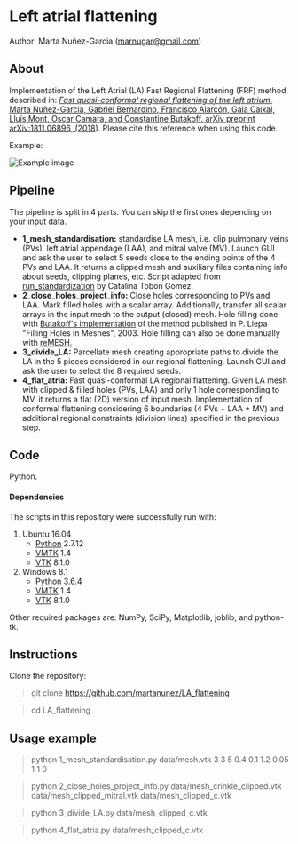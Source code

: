 # Left atrial flattening
Author: Marta Nuñez-Garcia (marnugar@gmail.com)

## About
Implementation of the Left Atrial (LA) Fast Regional Flattening (FRF) method described in:
[*Fast quasi-conformal regional flattening of the left atrium*. Marta Nuñez-Garcia, Gabriel Bernardino, Francisco Alarcón, Gala Caixal, Lluís Mont, Oscar Camara, and Constantine Butakoff. arXiv preprint arXiv:1811.06896, (2018)](https://arxiv.org/pdf/1811.06896.pdf). Please cite this reference when using this code.

Example:

![Example image](https://github.com/martanunez/LA_flattening/blob/master/example_im.png)

## Pipeline
The pipeline is split in 4 parts. You can skip the first ones depending on your input data.
- **1_mesh_standardisation:** standardise LA mesh, i.e. clip pulmonary veins (PVs), left atrial appendage (LAA), and mitral valve (MV). Launch GUI and ask the user to select 5 seeds close to the ending points of the 4 PVs and LAA. It returns a clipped mesh and auxiliary files containing info about seeds, clipping planes, etc. Script adapted from [run_standardization](https://github.com/catactg/SUM) by Catalina Tobon Gomez. 
- **2_close_holes_project_info:** Close holes corresponding to PVs and LAA. Mark filled holes with a scalar array. Additionally, transfer all scalar arrays in the input mesh to the output (closed) mesh. Hole filling done with [Butakoff's implementation](https://github.com/cbutakoff/tools/tree/master/FillSurfaceHoles) of the method published in P. Liepa "Filling Holes in Meshes", 2003. Hole filling can also be done manually with [reMESH.](http://remesh.sourceforge.net/)
- **3_divide_LA:** Parcellate mesh creating appropriate paths to divide the LA in the 5 pieces considered in our regional flattening. Launch GUI and ask the user to select the 8 required seeds.
- **4_flat_atria:** Fast quasi-conformal LA regional flattening. Given LA mesh with clipped & filled holes (PVs, LAA) and only 1 hole corresponding to MV, it returns a flat (2D) version of input mesh. Implementation of conformal flattening considering 6 boundaries (4 PVs + LAA + MV) and additional regional constraints (division lines) specified in the previous step.

## Code
Python.

#### Dependencies
The scripts in this repository were successfully run with:
1. Ubuntu 16.04
    - [Python](https://www.python.org/) 2.7.12
    - [VMTK](http://www.vmtk.org/) 1.4
    - [VTK](https://vtk.org/) 8.1.0
2. Windows 8.1
    - [Python](https://www.python.org/) 3.6.4
    - [VMTK](http://www.vmtk.org/) 1.4
    - [VTK](https://vtk.org/) 8.1.0
  
Other required packages are: NumPy, SciPy, Matplotlib, joblib, and python-tk.  

## Instructions
Clone the repository:
> git clone https://github.com/martanunez/LA_flattening

> cd LA_flattening

## Usage example
> python 1_mesh_standardisation.py data/mesh.vtk 3 3 5 0.4 0.1 1.2 0.05 1 1 0

> python 2_close_holes_project_info.py data/mesh_crinkle_clipped.vtk data/mesh_clipped_mitral.vtk data/mesh_clipped_c.vtk

> python 3_divide_LA.py data/mesh_clipped_c.vtk

> python 4_flat_atria.py data/mesh_clipped_c.vtk
